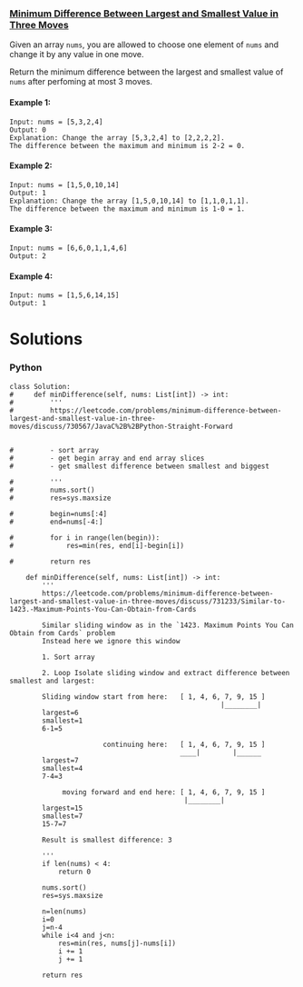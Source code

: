 ### [Minimum Difference Between Largest and Smallest Value in Three Moves](https://leetcode.com/problems/minimum-difference-between-largest-and-smallest-value-in-three-moves/) <br>

Given an array `nums`, you are allowed to choose one element of `nums` and change it by any value in one move.

Return the minimum difference between the largest and smallest value of `nums` after perfoming at most 3 moves.



#### Example 1:

```
Input: nums = [5,3,2,4]
Output: 0
Explanation: Change the array [5,3,2,4] to [2,2,2,2].
The difference between the maximum and minimum is 2-2 = 0.

```

#### Example 2:

```
Input: nums = [1,5,0,10,14]
Output: 1
Explanation: Change the array [1,5,0,10,14] to [1,1,0,1,1]. 
The difference between the maximum and minimum is 1-0 = 1.

```

#### Example 3:

```
Input: nums = [6,6,0,1,1,4,6]
Output: 2

```

#### Example 4:

```
Input: nums = [1,5,6,14,15]
Output: 1

```

# Solutions

### Python
```
class Solution:
#     def minDifference(self, nums: List[int]) -> int:
#         '''
#         https://leetcode.com/problems/minimum-difference-between-largest-and-smallest-value-in-three-moves/discuss/730567/JavaC%2B%2BPython-Straight-Forward
        
        
#         - sort array
#         - get begin array and end array slices
#         - get smallest difference between smallest and biggest
        
#         '''
#         nums.sort()
#         res=sys.maxsize
        
#         begin=nums[:4]
#         end=nums[-4:]
        
#         for i in range(len(begin)):
#             res=min(res, end[i]-begin[i])
                
#         return res
        
    def minDifference(self, nums: List[int]) -> int:
        '''
        https://leetcode.com/problems/minimum-difference-between-largest-and-smallest-value-in-three-moves/discuss/731233/Similar-to-1423.-Maximum-Points-You-Can-Obtain-from-Cards
        
        Similar sliding window as in the `1423. Maximum Points You Can Obtain from Cards` problem
        Instead here we ignore this window
        
        1. Sort array
        
        2. Loop Isolate sliding window and extract difference between smallest and largest:
        
        Sliding window start from here:   [ 1, 4, 6, 7, 9, 15 ] 
                                                    |________|
        largest=6
        smallest=1
        6-1=5
        
                       continuing here:   [ 1, 4, 6, 7, 9, 15 ] 
                                          ____|        |______
        largest=7
        smallest=4
        7-4=3
        
             moving forward and end here: [ 1, 4, 6, 7, 9, 15 ] 
                                           |________|                                                 
        largest=15
        smallest=7
        15-7=7
        
        Result is smallest difference: 3
        
        '''
        if len(nums) < 4:
            return 0
        
        nums.sort()
        res=sys.maxsize
        
        n=len(nums)
        i=0
        j=n-4
        while i<4 and j<n:
            res=min(res, nums[j]-nums[i])
            i += 1
            j += 1
            
        return res

```
